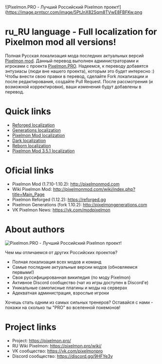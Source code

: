 ![Pixelmon.PRO - Лучший Российский Pixelmon проект!](https://image.prntscr.com/image/5PtJnX82Sqm8TVwE8FBFKw.png
# ru_RU language - Full localization for Pixelmon mod all versions!
Полная Русская локализация мода последних актуальных версий [Pixelmon mod](https://pixelmonmod.com).
Данный перевод выполнен администраторами и игроками с проекта [Pixelmon.PRO](https://pixelmon.pro). Надеемся, к переводу добавятся энтузиасы (люди вне нашего проекта), которым это будет интересно :)
Чтобы внести свою правки в перевод, сделайте Fork локализации и после редактирования, создайте Pull Request. После рассмотрения (и возможной корректировки), ваши изменения будут добавлены в перевод.

# Quick links
- [Reforged localization](https://github.com/TeamPixelmonPRO/ru_RU_Pixelmon/blob/master/Reforged/)
- [Generations localization](https://github.com/TeamPixelmonPRO/ru_RU_Pixelmon/blob/master/Generations/)
- [Pixelmon Mod localization](https://github.com/TeamPixelmonPRO/ru_RU_Pixelmon/blob/master/PixelmonMod5.1.2/)
- [Dark localization](https://github.com/TeamPixelmonPRO/ru_RU_Pixelmon/blob/master/PixelmonDark/)
- [Reborn localization](https://github.com/TeamPixelmonPRO/ru_RU_Pixelmon/blob/master/PixelmonReborn/)
- [Pixelmon Mod 3.5.1 localization](https://github.com/TeamPixelmonPRO/ru_RU_Pixelmon/blob/master/PixelmonMod3.5.1/)

# Oficial links
- Pixelmon Mod (1.7.10-1.10.2): http://pixelmonmod.com
- Wiki Pixelmon Mod: http://pixelmonmod.com/wiki/index.php?title=Main_Page
- Pixelmon Reforged (1.12.2): https://reforged.gg
- Pixelmon Generations (fork 1.10.2): http://pixelmongenerations.com
- VK Pixelmon News: https://vk.com/modpixelmon

# About authors
![Pixelmon.PRO - Лучший Российский Pixelmon проект!](https://image.prntscr.com/image/E9ma22zUSmyv9Wq_jjMBpA.png)

Чем мы отличаемся от других Российских проектов?

- Полная локализация всех модов и команд
- Самые последние актуальные версии модов (обновляемся первыми!)
- Своя руссифицированная википедия (по моду Pixelmon)
- Активное Discord сообщество (чат из игры доступен в Discord'е)
- Уникальные самописные плагины и моды на серверах
- Адекватная администрация, взрослые игроки

Хочешь стать одним из самых сильных тренеров?
Оставайся с нами - покажи на сколько ты "PRO" во вселенной покемонов!

# Project links
- Project: https://pixelmon.pro/
- RU Wiki Pixelmon: https://pixelmon.pro/wiki/
- VK сообщество: https://vk.com/pixelmonpro
- Discord сообщество: https://discord.gg/9HFYe3y
